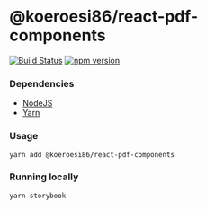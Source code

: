 # @koeroesi86/react-pdf-components
[![Build Status](https://travis-ci.com/Koeroesi86/react-pdf-components.svg?branch=main)](https://travis-ci.com/Koeroesi86/react-pdf-components) [![npm version](https://badge.fury.io/js/%40koeroesi86%2Freact-pdf-components.svg)](https://badge.fury.io/js/%40koeroesi86%2Freact-pdf-components)

### Dependencies
* [NodeJS](https://nodejs.org/en/)
* [Yarn](https://yarnpkg.com/en/)

### Usage

```shell
yarn add @koeroesi86/react-pdf-components
```

### Running locally

```shell
yarn storybook
```
